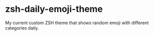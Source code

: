 # zsh-daily-emoji-theme
My current custom ZSH theme that shows random emoji with different categories daily.
